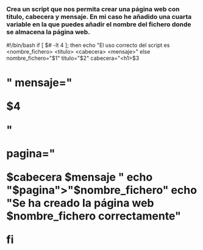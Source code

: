 ### Crea un script que nos permita crear una página web con título, cabecera y mensaje. En mi caso he añadido una cuarta variable en la que puedes añadir el nombre del fichero donde se almacena la página web.

#!/bin/bash
if [ $# -lt 4 ]; then
echo "El uso correcto del script es <nombre_fichero> <título> <cabecera> <mensaje>"
else
nombre_fichero="$1"
titulo="$2"
cabecera="<h1>$3<h1>"
mensaje="<p>$4</p>"

pagina="<!DOCTYPE html>
<html>
<head>
<title>$titulo</title>
</head>
<body>
$cabecera
$mensaje
</body>
</html>
"
echo "$pagina">"$nombre_fichero"
echo "Se ha creado la página web $nombre_fichero correctamente"

fi

